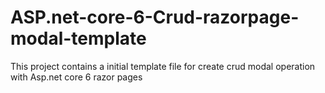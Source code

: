 # ASP.net-core-6-Crud-razorpage-modal-template
This project contains a initial template file for create crud modal operation with Asp.net core 6 razor pages
